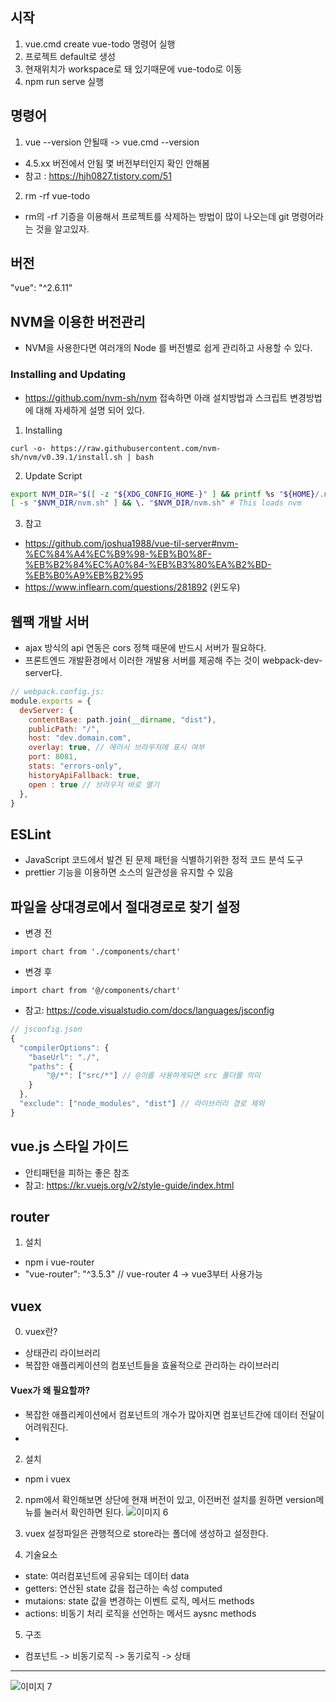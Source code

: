 ## 시작 ##
1. vue.cmd create vue-todo 명령어 실행
2. 프로젝트 default로 생성
3. 현재위치가 workspace로 돼 있기때문에 vue-todo로 이동
4. npm run serve 실행

## 명령어 ##
1. vue --version 안될때 -> vue.cmd --version 
  - 4.5.xx 버전에서 안됨 몇 버전부터인지 확인 안해봄
  - 참고 : https://hjh0827.tistory.com/51

2. rm -rf vue-todo
  - rm의 -rf 기증을 이용해서 프로젝트를 삭제하는 방법이 많이 나오는데 git 명령어라는 것을 알고있자.


## 버전 ##
"vue": "^2.6.11"

## NVM을 이용한 버전관리 ##
- NVM을 사용한다면 여러개의 Node 를 버전별로 쉽게 관리하고 사용할 수 있다.

### Installing and Updating ###
- https://github.com/nvm-sh/nvm 접속하면 아래 설치방법과 스크립트 변경방법에 대해 자세하게 설명 되어 있다.
1. Installing
````curl
curl -o- https://raw.githubusercontent.com/nvm-sh/nvm/v0.39.1/install.sh | bash
````
2. Update Script
````bash
export NVM_DIR="$([ -z "${XDG_CONFIG_HOME-}" ] && printf %s "${HOME}/.nvm" || printf %s "${XDG_CONFIG_HOME}/nvm")"
[ -s "$NVM_DIR/nvm.sh" ] && \. "$NVM_DIR/nvm.sh" # This loads nvm
````
3. 참고
  - https://github.com/joshua1988/vue-til-server#nvm-%EC%84%A4%EC%B9%98-%EB%B0%8F-%EB%B2%84%EC%A0%84-%EB%B3%80%EA%B2%BD-%EB%B0%A9%EB%B2%95
  - https://www.inflearn.com/questions/281892 (윈도우)


## 웹팩 개발 서버 ##
- ajax 방식의 api 연동은 cors 정책 때문에 반드시 서버가 필요하다.
- 프론트엔드 개발환경에서 이러한 개발용 서버를 제공해 주는 것이 webpack-dev-server다.

````js
// webpack.config.js:
module.exports = {
  devServer: {
    contentBase: path.join(__dirname, "dist"),
    publicPath: "/",
    host: "dev.domain.com",
    overlay: true, // 에러시 브라우저에 표시 여부
    port: 8081,
    stats: "errors-only",
    historyApiFallback: true,
    open : true // 브라우저 바로 열기
  },
}
````

## ESLint ##
- JavaScript 코드에서 발견 된 문제 패턴을 식별하기위한 정적 코드 분석 도구
- prettier 기능을 이용하면 소스의 일관성을 유지할 수 있음

## 파일을 상대경로에서 절대경로로 찾기 설정 ##
- 변경 전
````vue
import chart from './components/chart'
````
- 변경 후
````vue
import chart from '@/components/chart'
````
- 참고: https://code.visualstudio.com/docs/languages/jsconfig

````js
// jsconfig.json
{ 
  "compilerOptions": {
    "baseUrl": "./",
    "paths": {
        "@/*": ["src/*"] // @이를 사용하게되면 src 폴더를 의미
    }
  },
  "exclude": ["node_modules", "dist"] // 라이브러리 경로 제외
}
````

## vue.js 스타일 가이드 ##
- 안티패턴을 피하는 좋은 참조
- 참고: https://kr.vuejs.org/v2/style-guide/index.html

## router ##
1. 설치
  - npm i vue-router
  - "vue-router": "^3.5.3" // vue-router 4 -> vue3부터 사용가능

## vuex ##
0. vuex란?
  - 상태관리 라이브러리
  - 복잡한 애플리케이션의 컴포넌트들을 효율적으로 관리하는 라이브러리

#### Vuex가 왜 필요할까? ####
- 복잡한 애플리케이션에서 컴포넌트의 개수가 많아지면 컴포넌트간에 데이터 전달이 어려워진다.
- 

2. 설치
  - npm i vuex

2. npm에서 확인해보면 상단에 현재 버전이 있고, 이전버전 설치를 원하면 version메뉴를 눌러서 확인하면 된다.
  ![이미지 6](https://user-images.githubusercontent.com/24876345/154449112-d1b51c46-e447-4118-83b6-16b7c946ac91.png)
  
3. vuex 설정파일은 관행적으로 store라는 폴더에 생성하고 설정한다.

4. 기술요소
  - state: 여러컴포넌트에 공유되는 데이터 data
  - getters: 연산된 state 값을 접근하는 속성 computed
  - mutaions: state 값을 변경하는 이벤트 로직, 메서드 methods
  - actions: 비동기 처리 로직을 선언하는 메서드 aysnc methods

5. 구조
  - 컴포넌트 -> 비동기로직 -> 동기로직 -> 상태
--------------------------------------------
  ![이미지 7](https://user-images.githubusercontent.com/24876345/154450846-74ea3a72-f789-43f3-bcbf-c234ec5c2ed1.png)

